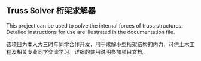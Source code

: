 ## Truss Solver 桁架求解器

This project can be used to solve the internal forces of truss structures. Detailed instructions for use are illustrated in the documentation file.  
  
该项目为本人大三时与同学合作开发，用于求解小型桁架结构的内力，可供土木工程及相关专业同学交流学习。详细的使用说明参加项目文档。
